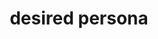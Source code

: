 ---
layout: home
title:  desired persona
description: Build a brand fueled by passive income. Learn how to generate sales from paid advertising, media buying and search engine optimisation.
introduction: |
   Build a brand fueled by passive income.

   Learn how to generate sales from paid advertising, media buying and search engine optimisation. Get started by creating your very own revenue generating website and join thousands of others who <a href="http://eepurl.com/cKS1on" target="_blank">subscribe to the newsletter</a>.

---